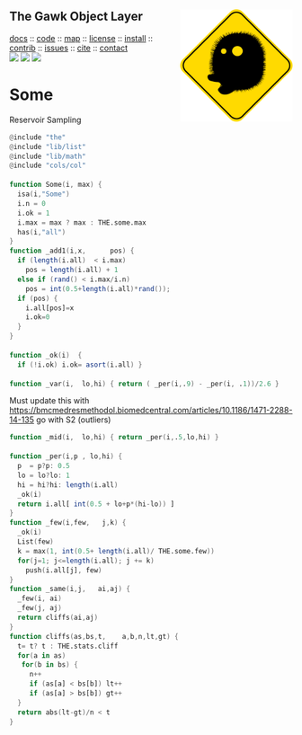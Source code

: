 <a name=top>
<img align=right src="https://raw.githubusercontent.com/timm/awk/master/etc/img/spiny.png" width=200>
<h2>
     The Gawk Object Layer
</h2>
<p>
   <a    href="http://menzies.us/awk/index">docs</a>
   :: <a href="http://github.com/timm/awk">code</a>
   :: <a href="http://menzies.us/awk/index#map">map</a>
   :: <a href="http://menzies.us/awk/index#license">license</a>
   :: <a href="http://menzies.us/awk/index#install">install</a>
   :: <a href="http://menzies.us/awk/index#contribute">contrib</a>
   :: <a href="http://github.com/timm/awk/issues">issues</a>
   :: <a href="http://menzies.us/awk/index#cite">cite</a>
   :: <a href="http://menzies.us/awk/index#contact">contact</a>
<br>
   <img src="https://img.shields.io/badge/language-gawk-orange">
   <img src="https://img.shields.io/badge/purpose-ai,se-blueviolet">
   <img src="https://img.shields.io/badge/platform-mac,*nux-informational">
</p>

# Some

Reservoir Sampling

```awk
@include "the"
@include "lib/list"
@include "lib/math"
@include "cols/col"

function Some(i, max) {
  isa(i,"Some")
  i.n = 0
  i.ok = 1          
  i.max = max ? max : THE.some.max
  has(i,"all")
}
function _add1(i,x,      pos) {
  if (length(i.all)  < i.max) 
    pos = length(i.all) + 1
  else if (rand() < i.max/i.n) 
    pos = int(0.5+length(i.all)*rand());
  if (pos) {
    i.all[pos]=x
    i.ok=0 
  }
}

function _ok(i)  { 
  if (!i.ok) i.ok= asort(i.all) }

function _var(i,  lo,hi) { return ( _per(i,.9) - _per(i, .1))/2.6 }
```
Must  update this with https://bmcmedresmethodol.biomedcentral.com/articles/10.1186/1471-2288-14-135
go with S2 (outliers)

```awk
function _mid(i,  lo,hi) { return _per(i,.5,lo,hi) }

function _per(i,p , lo,hi) {
  p  = p?p: 0.5
  lo = lo?lo: 1
  hi = hi?hi: length(i.all)
  _ok(i)
  return i.all[ int(0.5 + lo+p*(hi-lo)) ]
}
function _few(i,few,   j,k) {
  _ok(i)
  List(few)
  k = max(1, int(0.5+ length(i.all)/ THE.some.few))
  for(j=1; j<=length(i.all); j += k) 
    push(i.all[j], few)
}
function _same(i,j,   ai,aj) {
  _few(i, ai)
  _few(j, aj)
  return cliffs(ai,aj)
}
function cliffs(as,bs,t,    a,b,n,lt,gt) {
  t= t? t : THE.stats.cliff
  for(a in as)
   for(b in bs) {
     n++
     if (as[a] < bs[b]) lt++
     if (as[a] > bs[b]) gt++
  }
  return abs(lt-gt)/n < t
}
```
